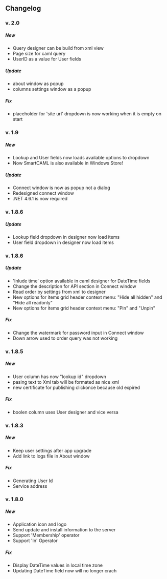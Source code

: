 ## Changelog

### v. 2.0
##### New
+ Query designer can be build from xml view
+ Page size for caml query
+ UserID as a value for User fields

##### Update
+ about window as popup
+ columns settings window as a popup

##### Fix
+ placeholder for 'site url' dropdown is now working when it is empty on start

### v. 1.9
##### New
+ Lookup and User fields now loads available options to dropdown
+ Now SmartCAML is also available in Windows Store!
##### Update
+ Connect window is now as popup not a dialog
+ Redesigned connect window
+ .NET 4.6.1 is now required

### v. 1.8.6
##### Update
+ Lookup field dropdown in designer now load items
+ User field dropdown in designer now load items

### v. 1.8.6
##### Update
+ 'Inlude time' option available in caml designer for DateTime fields
+ Change the description for API section in Connect window
+ Read order by settings from xml to designer
+ New options for items grid header context menu: "Hide all hidden" and "Hide all readonly"
+ New options for items grid header context menu: "Pin" and "Unpin"

##### Fix
+ Change the watermark for password input in Connect window
+ Down arrow used to order query was not working

### v. 1.8.5
##### New
+ User column has now "lookup id" dropdown
+ pasing text to Xml tab will be formated as nice xml
+ new certificate for publishing clickonce because old expired
##### Fix
+ boolen column uses User designer and vice versa

### v. 1.8.3
##### New
+ Keep user settings after app upgrade
+ Add link to logs file in About window
##### Fix
+ Generating User Id
+ Service address

### v. 1.8.0
##### New
+ Application icon and logo
+ Send update and install information to the server
+ Support 'Membership' operator
+ Support 'In' Operator
##### Fix
+ Display DateTime values in local time zone
+ Updating DateTime field now will no longer crach